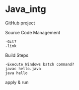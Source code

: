 # Java_intg

GitHub project

Source Code Management

    -Git?
    -link

Build Steps

    -Execute Windows batch command?
    javac hello.java
    java hello

apply & run
